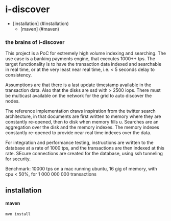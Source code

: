 # i-discover

- [installation] (#installation)
    - [maven] (#maven)

### the brains of i-discover

This project is a PoC for extremely high volume indexing and searching. The use case is a banking 
payments engine, that executes 1000++ tps. The target functionality is to have the transaction data 
indexed and searchable in real time, or at the very least near real time, i.e. < 5 seconds delay to 
consistency.

Assumptions are that there is a last update timestamp available in the transaction data. Also that 
the disks are ssd with > 2500 iops. There must be multicast available on the network for the grid to 
auto discover the nodes.

The reference implementation draws inspiration from the twitter search architecture, in that 
documents are first written to memory where they are constantly re-opened, then to disk when memory fills 
u. Searches are an aggregation over the disk and the memory indexes. The memory indexes constantly re-opened 
to provide near real time indexes over the data.

For integration and performance testing, instructions are written to the database at a rate of 1000 
tps, and the transactions are then indexed at this rate. SEcure connections are created for the database, using 
ssh tunneling for security.

Benchmark: 10000 tps on a mac running ubuntu, 16 gig of memory, with cpu < 50%, for 1 000 000 000 transactions

## installation
#### maven
```
mvn install
```